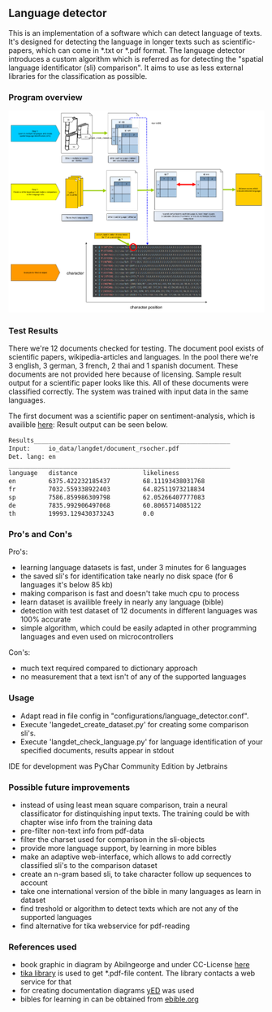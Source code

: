 ## Language detector
This is an implementation of a software which can detect language of texts. 
It's designed for detecting the language in longer texts such as scientific-papers, which can come in *.txt
or *.pdf format. The language detector introduces a custom algorithm which is referred as for detecting the "spatial language identificator (sli) comparison".
It aims to use as less external libraries for the classification as possible. 
### Program overview 
![Overview of workflow of langdet and structure of sli](/docs/graphics_langdet/workflow_langdet.png)


### Test Results 
There we're 12 documents checked for testing. The document pool exists of scientific papers, wikipedia-articles and 
languages. In the pool there we're 3 english, 3 german, 3 french, 2 thai and 1 spanish document. These documents are not provided here because of licensing. Sample result output for a scientific paper
looks like this. All of these documents were classified correctly. The system was trained with input data in the same languages. 

The first document was a scientific paper on sentiment-analysis, which is availible [here](https://www.aclweb.org/anthology/D13-1170): 
Result output can be seen below. 

```
Results______________________________________________________
Input:     io_data/langdet/document_rsocher.pdf
Det. lang: en                       
_____________________________________________________________
language   distance                  likeliness               
en         6375.422232185437         68.11193438031768        
fr         7032.559338922403         64.82511973218834        
sp         7586.859986309798         62.05266407777083        
de         7835.992906497068         60.8065714085122         
th         19993.129430373243        0.0            
```

### Pro's and Con's 
Pro's: 
- learning language datasets is fast, under 3 minutes for 6 languages
- the saved sli's for identification take nearly no disk space (for 6 languages it's below 85 kb)
- making comparison is fast and doesn't take much cpu to process
- learn dataset is availible freely in nearly any language (bible)
- detection with test dataset of 12 documents in different languages was 100% accurate 
- simple algorithm, which could be easily adapted in other programming languages and even used on microcontrollers

Con's: 
- much text required compared to dictionary approach 
- no measurement that a text isn't of any of the supported languages

### Usage 
- Adapt read in file config in "configurations/language_detector.conf". 
- Execute 'langedet_create_dataset.py' for creating some comparison sli's. 
- Execute 'langdet_check_language.py' for language identification of your specified documents, results appear in stdout

IDE for development was PyChar Community Edition by Jetbrains

### Possible future improvements  
- instead of using least mean square comparison, train a neural classificator for distinquishing input texts. The training could be with chapter wise info from the training data 
- pre-filter non-text info from pdf-data 
- filter the charset used for comparison in the sli-objects
- provide more language support, by learning in more bibles 
- make an adaptive web-interface, which allows to add correctly classified sli's to the comparison dataset
- create an n-gram based sli, to take character follow up sequences to account 
- take one international version of the bible in many languages as learn in dataset
- find treshold or algorithm to detect texts which are not any of the supported languages 
- find alternative for tika webservice for pdf-reading 


### References used

- book graphic in diagram by Abilngeorge and under CC-License  [here](https://de.wikipedia.org/wiki/Datei:Indian_Election_Symbol_Book.svg)
- [tika library](https://github.com/chrismattmann/tika-python) is used to get *.pdf-file content. The library contacts a web service for that
- for creating documentation diagrams [yED](https://www.yworks.com/products/yed) was used 
- bibles for learning in can be obtained from [ebible.org](https://ebible.org/find/)
